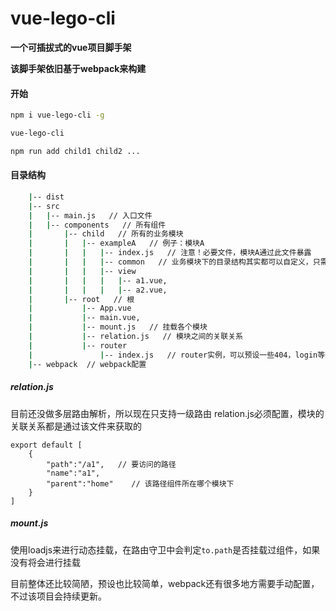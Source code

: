 # vue-lego-cli

**一个可插拔式的vue项目脚手架**

**该脚手架依旧基于webpack来构建**

#### 开始

```bash
npm i vue-lego-cli -g

vue-lego-cli

npm run add child1 child2 ...
``` 


#### 目录结构
```bash
    |-- dist
    |-- src
    |   |-- main.js   // 入口文件
    |   |-- components   // 所有组件
    |       |-- child   // 所有的业务模块
    |       |   |-- exampleA   // 例子：模块A
    |       |   |   |-- index.js   // 注意！必要文件，模块A通过此文件暴露
    |       |   |   |-- common   // 业务模块下的目录结构其实都可以自定义，只需要在index.js中暴露即可
    |       |   |   |-- view
    |       |   |   |   |-- a1.vue,
    |       |   |   |   |-- a2.vue,
    |       |-- root   // 根
    |           |-- App.vue
    |           |-- main.vue,
    |           |-- mount.js   // 挂载各个模块
    |           |-- relation.js   // 模块之间的关联关系
    |           |-- router
    |               |-- index.js   // router实例，可以预设一些404，login等等，主要路由是通过mount.js来挂载
    |-- webpack  // webpack配置

```

##### relation.js
目前还没做多层路由解析，所以现在只支持一级路由
relation.js必须配置，模块的关联关系都是通过该文件来获取的
```
export default [
    {
        "path":"/a1",   // 要访问的路径
        "name":"a1",
        "parent":"home"    // 该路径组件所在哪个模块下
    }
]
```
##### mount.js
使用loadjs来进行动态挂载，在路由守卫中会判定`to.path`是否挂载过组件，如果没有将会进行挂载



目前整体还比较简陋，预设也比较简单，webpack还有很多地方需要手动配置，不过该项目会持续更新。